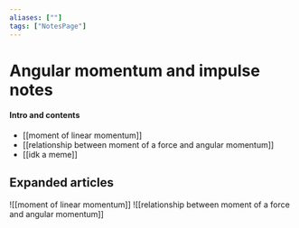 ```yaml
---
aliases: [""]
tags: ["NotesPage"]
---
```


# Angular momentum and impulse notes

#### Intro and contents
- [[moment of linear momentum]]
- [[relationship between moment of a force and angular momentum]]
- [[idk a meme]]

## Expanded articles
![[moment of linear momentum]]
![[relationship between moment of a force and angular momentum]]